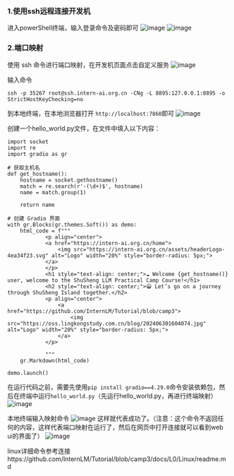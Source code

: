 ### 1.使用ssh远程连接开发机

进入powerShell终端，输入登录命令及密码即可
![image](https://github.com/user-attachments/assets/490657da-1557-4eed-82b8-d67f77caae3f)
![image](https://github.com/user-attachments/assets/4523b3c4-d4d2-48c3-a7af-9be784bd3e55)


### 2.端口映射
使用 ssh 命令进行端口映射，在开发机页面点击自定义服务
![image](https://github.com/user-attachments/assets/850688d7-bf5a-4b6e-ad32-7bfa77ccbbfc)


输入命令
```
ssh -p 35267 root@ssh.intern-ai.org.cn -CNg -L 8895:127.0.0.1:8895 -o StrictHostKeyChecking=no
```
到本地终端，在本地浏览器打开
`http://localhost:7860`即可
![image](https://github.com/user-attachments/assets/88e98fee-1e50-4de1-aee2-936ff2849339)


创建一个hello_world.py文件，在文件中填入以下内容：
```
import socket
import re
import gradio as gr
 
# 获取主机名
def get_hostname():
    hostname = socket.gethostname()
    match = re.search(r'-(\d+)$', hostname)
    name = match.group(1)
    
    return name
 
# 创建 Gradio 界面
with gr.Blocks(gr.themes.Soft()) as demo:
    html_code = f"""
            <p align="center">
            <a href="https://intern-ai.org.cn/home">
                <img src="https://intern-ai.org.cn/assets/headerLogo-4ea34f23.svg" alt="Logo" width="20%" style="border-radius: 5px;">
            </a>
            </p>
            <h1 style="text-align: center;">☁️ Welcome {get_hostname()} user, welcome to the ShuSheng LLM Practical Camp Course!</h1>
            <h2 style="text-align: center;">😀 Let’s go on a journey through ShuSheng Island together.</h2>
            <p align="center">
                <a href="https://github.com/InternLM/Tutorial/blob/camp3">
                    <img src="https://oss.lingkongstudy.com.cn/blog/202406301604074.jpg" alt="Logo" width="20%" style="border-radius: 5px;">
                </a>
            </p>

            """
    gr.Markdown(html_code)

demo.launch()
```
在运行代码之前，需要先使用`pip install gradio==4.29.0`命令安装依赖包，然后在终端中运行`hello_world.py`（先运行hello_world.py，再进行终端映射）
![image](https://github.com/user-attachments/assets/0dc4464b-fb8e-4c70-b83d-cec1629c07f3)

本地终端输入映射命令
![image](https://github.com/user-attachments/assets/fa36affc-baf5-467b-a2ff-411c925e817d)
这样就代表成功了。（注意：这个命令不返回任何的内容，这样代表端口映射在运行了，然后在网页中打开连接就可以看到web ui的界面了）
![image](https://github.com/user-attachments/assets/b1dfd856-0403-46e0-90c5-e51c8823a894)


linux详细命令参考连接https://github.com/InternLM/Tutorial/blob/camp3/docs/L0/Linux/readme.md

